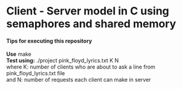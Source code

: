 # Client - Server model in C using semaphores and shared memory

#### Tips for executing this repository
**Use** make <br/>
**Test using:** ./project pink_floyd_lyrics.txt  K  N <br/>
where K: number of clients who are about to ask a line from pink_floyd_lyrics.txt file <br/>
and   N: number of requests each client can make in server <br/>


